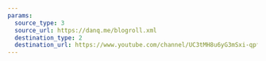 ```yaml
---
params:
  source_type: 3
  source_url: https://danq.me/blogroll.xml
  destination_type: 2
  destination_url: https://www.youtube.com/channel/UC3tMH8u6yG3mSxi-qpfmpkA
---
```

